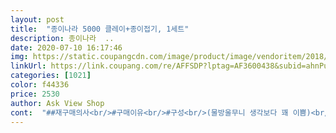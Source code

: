 ```yaml
---
layout: post 
title:  "종이나라 5000 클레이+종이접기, 1세트" 
description: 종이나라  ..
date: 2020-07-10 16:17:46 
img: https://static.coupangcdn.com/image/product/image/vendoritem/2018/11/14/3657781709/ebd1db27-1f01-4f1f-a9da-dfe5bb6b1f3e.jpg 
linkUrl: https://link.coupang.com/re/AFFSDP?lptag=AF3600438&subid=ahnPublicAsk&pageKey=86219294&itemId=271792591&vendorItemId=3657781709&traceid=V0-113-877dce40cdaf507e 
categories: [1021] 
color: f44336 
price: 2530 
author: Ask View Shop 
cont:  "##재구매의사<br/>#구매이유<br/>#구성<br/>(물방울무니 생각보다 꽤 이쁨)<br/>3천원이 안되는 가격에 클레이가 5개나 들어있고<br/>3천원짜리 매번 고민했었는데 생각보다 가격도 저렴하고<br/>●●●●●<br/>가격이 1천원 정도의 선물을 준비하라하지만 사실 천원으로는<br/>근데 이건 가격대비 짱임<br/>남녀 상관없이 줄수 있어서 생일잔치때마다 구매하고 있어요<br/>넉넉한 양은 아니지만 할머니집에 가거나 장시간 차타고 이동할때 이거하나로 다양하게 놀수 있어서 유용하더라구요<br/>놀게할수 있답니다ㅋ<br/>또 물방울무늬 색종이도 20장이나 들어있음<br/>살수있는게 없고.<br/>.<br/>  그렇다고 5천원 넘는걸 사기에는<br/>암튼  생일선물로 이거 정착한지 1년도 넘었어요 ㅎ<br/>애매모호한? 선물보다는 훨씬 알찬것 같아요!!<br/>어린이집 선물 고민하다가 박스가 네모 모양으로<br/>울애들도 주말에 이거가지고 하루 거뜬히 놈 ㅎ<br/>유치원 생일선물로 딱임!!!<br/>유치원 생일이 한달에 한번씩 있는데... <br/><br/>인원이 많을때는 부담이더라고요<br/>전에 아이들 사줬었는데 구성이 좋아서 잘 갖고 놀았어요<br/>전에도 한 번 주문했었는데 이번엔 다른 주제로 주문하게되었어요.<br/> 아이클레이 색종이 도구2종까지.<br/> 가격대비 좋아요.<br/> 아이클레이 너무 많아도 섞어버리니 소용없는데 적당한 양이라 저는 좋네요.<br/> 색종이도 그냥 민무늬 색종이가 아니라 도트무늬 색종이라 더 좋아요.<br/> 날짜도 거의 최근에 만들어졌어요.<br/> 설명서도 간단한거 몇개 나와있어서 좋습니다.<br/><br/>조카들도 있을때는 하나씩 똑같이 나눠주면 싸우지도 않고<br/>클레이 5가지, 점토칼, 색종이가 들어있는데<br/>포장하기에도 좋고<br/>" 
---
```

